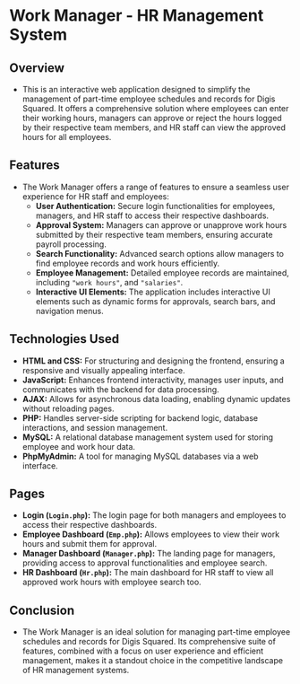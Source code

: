 # Work Manager - HR Management System

## Overview

- This is an interactive web application designed to simplify the management of part-time employee schedules and records for Digis Squared. It offers a comprehensive solution where employees can enter their working hours, managers can approve or reject the hours logged by their respective team members, and HR staff can view the approved hours for all employees.

## Features

- The Work Manager offers a range of features to ensure a seamless user experience for HR staff and employees:
  - **User Authentication:** Secure login functionalities for employees, managers, and HR staff to access their respective dashboards.
  - **Approval System:** Managers can approve or unapprove work hours submitted by their respective team members, ensuring accurate payroll processing.
  - **Search Functionality:** Advanced search options allow managers to find employee records and work hours efficiently.
  - **Employee Management:** Detailed employee records are maintained, including `"work hours"`, and `"salaries"`.
  - **Interactive UI Elements:** The application includes interactive UI elements such as dynamic forms for approvals, search bars, and navigation menus.

## Technologies Used

- **HTML and CSS:** For structuring and designing the frontend, ensuring a responsive and visually appealing interface.
- **JavaScript:** Enhances frontend interactivity, manages user inputs, and communicates with the backend for data processing.
- **AJAX:** Allows for asynchronous data loading, enabling dynamic updates without reloading pages.
- **PHP:** Handles server-side scripting for backend logic, database interactions, and session management.
- **MySQL:** A relational database management system used for storing employee and work hour data.
- **PhpMyAdmin:** A tool for managing MySQL databases via a web interface.

## Pages

- **Login (`Login.php`):** The login page for both managers and employees to access their respective dashboards.
- **Employee Dashboard (`Emp.php`):** Allows employees to view their work hours and submit them for approval.
- **Manager Dashboard (`Manager.php`):** The landing page for managers, providing access to approval functionalities and employee search.
- **HR Dashboard (`Hr.php`):** The main dashboard for HR staff to view all approved work hours with employee search too.

## Conclusion

- The Work Manager is an ideal solution for managing part-time employee schedules and records for Digis Squared. Its comprehensive suite of features, combined with a focus on user experience and efficient management, makes it a standout choice in the competitive landscape of HR management systems.
